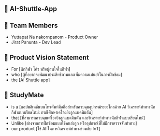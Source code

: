 ## 🏸 AI-Shuttle-App
## 👥 Team Members
- Yuttapat Na nakornpanom - Product Owner
- Jirat Panunta - Dev Lead

## 🎯 Product Vision Statement
- For [นักกีฬา โค้ช หรือผู้สนใจในกีฬา]
- who [ผู้ที่อยากจะพัฒนาประสิทธิภาพและเพิ่มความแม่นยำในการฝึกซ้อม]
- the [AI Shuttle app]
## 🧠 StudyMate
- is a [แอปพลิเคชันบนโทรศัพท์มือถือสำหรับควบคุมอุปกรณ์ระยะไกลด้วย AI วิเคราะห์ท่าทางนักกีฬาแบบเรียลไทม์: กรณีศึกษาเครื่องยิงลูกแบดมินตัน]
- that [ที่สามารถควบคุมเครื่องยิงลูกแบดมินตัน และวิเคราะห์ท่าทางนักกีฬาแบบเรียลไทม์]
- Unlike [ต่างจากการฝึกซ้อมแบบใช้คนส่งลูก หรืออุปกรณ์ที่ไม่มีการตรวจจับท่าทาง]
- our product [ใช้ AI ในการวิเคราะห์ท่าทางร่วมกับ IoT]
